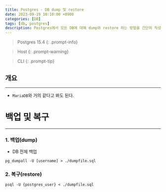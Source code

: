 ```yaml
---
title: Postgres - DB dump 및 restore
date: 2023-09-19 10:10:00 +0900
categories: [DB]
tags: [db, postgres]
description: Postgres에서 모든 DB에 대해 dump와 restore 하는 방법을 간단히 작성해 보았다.
---
```


>Postgres 15.4
{: .prompt-info}

>Host
{: .prompt-warning}

>CLI
{: .prompt-tip}

## 개요
---

* `MariaDB`와 거의 같다고 봐도 된다.

# 백업 및 복구
---

### 1. 백업(dump)

* DB 전체 백업

```shell
pg_dumpall -U [username] > ./dumpfile.sql
```

### 2. 복구(restore)

```shell
psql -U {postgres_user} < ./dumpfile.sql
```